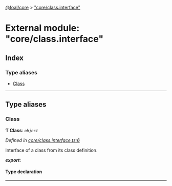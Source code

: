 [@foal/core](../README.md) > ["core/class.interface"](../modules/_core_class_interface_.md)

# External module: "core/class.interface"

## Index

### Type aliases

* [Class](_core_class_interface_.md#class)

---

## Type aliases

<a id="class"></a>

###  Class

**Ƭ Class**: *`object`*

*Defined in [core/class.interface.ts:6](https://github.com/FoalTS/foal/blob/cf326d07/packages/core/src/core/class.interface.ts#L6)*

Interface of a class from its class definition.

*__export__*: 

#### Type declaration

___

